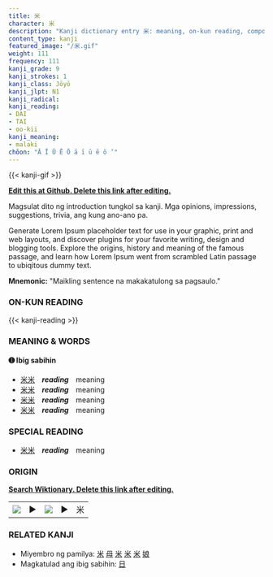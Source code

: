 ```yaml
---
title: 米
character: 米
description: "Kanji dictionary entry 米: meaning, on-kun reading, compounds, origin, related kanji"
content_type: kanji
featured_image: "/米.gif"
weight: 111
frequency: 111
kanji_grade: 9
kanji_strokes: 1
kanji_class: Jōyō
kanji_jlpt: N1
kanji_radical: 
kanji_reading: 
- DAI
- TAI
- oo-kii
kanji_meaning:
- malaki
chōon: "Ā Ī Ū Ē Ō ā ī ū ē ō ’"
---
```

[//]: # (Don't edit the line below. Kanji animated GIF code is automatically generated.)
{{< kanji-gif >}}

[//]: # (Edit below this line.)

**[Edit this at Github. Delete this link after editing.](https://github.com/tim0g/tim/tree/main/content/kanji/米/index.md)**

Magsulat dito ng introduction tungkol sa kanji. Mga opinions, impressions, suggestions, trivia, ang kung ano-ano pa.

Generate Lorem Ipsum placeholder text for use in your graphic, print and web layouts, and discover plugins for your favorite writing, design and blogging tools. Explore the origins, history and meaning of the famous passage, and learn how Lorem Ipsum went from scrambled Latin passage to ubiqitous dummy text.
 
**Mnemonic:** "Maikling sentence na makakatulong sa pagsaulo."

### ON-KUN READING

[//]: # (Don't edit the line below. ON-KUN READING code is automatically generated.)
{{< kanji-reading >}}

### MEANING & WORDS

#### ➊ **Ibig sabihin**
  - [米](../米)[米](../米)　***reading***　meaning
  - [米](../米)[米](../米)　***reading***　meaning
  - [米](../米)[米](../米)　***reading***　meaning
  - [米](../米)[米](../米)　***reading***　meaning

### SPECIAL READING
  - [米](../米)[米](../米)　***reading***　meaning

### ORIGIN

**[Search Wiktionary. Delete this link after editing.](https://wiktionary.org/wiki/米)**
<table class="kanji-table"><tr><td>
<img src="60px-米-bronze.svg.png">
</td><td>▶</td><td>
<img src="60px-米-oracle.svg.png">
</td><td>▶</td>
<td class="kanji-origin">米</td>
</tr></table>

### RELATED KANJI
- Miyembro ng pamilya: [米](../米) [母](../母) [米](../米) [米](../米) [米](../米) [娘](../娘)
- Magkatulad ang ibig sabihin: [日](../日)
